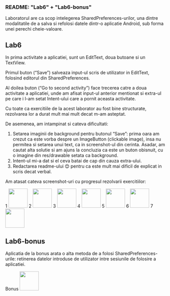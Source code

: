 ### README: "Lab6" + "Lab6-bonus"


Laboratorul are ca scop intelegerea SharedPreferences-urilor, 
una dintre modalitatile de a salva si refolosi datele dintr-o aplicatie Android, sub forma unei perechi cheie-valoare.

## Lab6

In prima activitate a aplicatiei, sunt un EditText, doua butoane si un TextView.

Primul buton (“Save”) salveaza input-ul scris de utilizator in EditText, folosind editorul din SharedPreferences.

Al doilea buton (“Go to second activity”) face trecerea catre a doua activitate a aplicatiei, 
unde am afisat input-ul anterior mentionat si extra-ul pe care i l-am setat Intent-ului care a pornit aceasta activitate.

Cu toate ca exercitiile de la acest laborator au fost bine structurate, 
rezolvarea lor a durat mult mai mult decat m-am asteptat.

De asemenea, am intampinat si cateva dificultati:
1.	Setarea imaginii de background pentru butonul “Save”: 
prima oara am crezut ca este vorba despre un ImageButton (clickable image), 
insa nu permitea si setarea unui text, ca in screenshot-ul din cerinta. 
Asadar, am cautat alta solutie si am ajuns la concluzia ca este un buton obisnuit, 
cu o imagine din res/drawable setata ca background. 
2.	Intent-ul mi-a dat si el ceva batai de cap din cauza extra-ului. 
3.	Redactarea readme-ului 😊 pentru ca este mult mai dificil de explicat in scris decat verbal.

Am atasat cateva screenshot-uri cu progresul rezolvarii exercitiilor:

1 <img src="https://i.imgur.com/cP3td7g.png" width="60"> 
2 <img src="https://i.imgur.com/0Jhw00p.png" width="60"> 
3 <img src="https://i.imgur.com/m7TFh6U.png" width="60"> 
4 <img src="https://i.imgur.com/rnWdI2b.png" width="60"> 
5 <img src="https://i.imgur.com/IRY3jnu.png" width="60"> 
6 <img src="https://i.imgur.com/p6fLRLo.png" width="60"> 
7 <img src="https://i.imgur.com/yRV5QRp.png" width="60">  

## Lab6-bonus

Aplicatia de la bonus arata o alta metoda de a folosi SharedPreferences-urile: 
retinerea datelor introduse de utilizator intre sesiunile de folosire a aplicatiei.

Bonus <img src="https://i.imgur.com/hfXnXUn.png" width="60">

